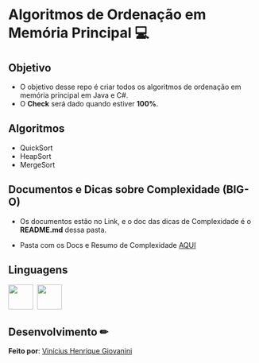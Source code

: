 # Algoritmos de Ordenação em Memória Principal 💻

## Objetivo

- O objetivo desse repo é criar todos os algoritmos de ordenação em memória principal em Java e C#.  
- O **Check** será dado quando estiver **100%**.  

## Algoritmos

- QuickSort  
- HeapSort  
- MergeSort  

## Documentos e Dicas sobre Complexidade (BIG-O)

- Os documentos estão no Link, e o doc das dicas de Complexidade é o **README.md** dessa pasta.  

- Pasta com os Docs e Resumo de Complexidade [AQUI](https://github.com/viniciushgiovanini/Ordenacao-Memoria-Principal/tree/main/docs) 

## Linguagens
         
<img src="https://cdn.jsdelivr.net/gh/devicons/devicon/icons/java/java-original.svg" width="50px"/>&nbsp;
<img src="https://cdn.jsdelivr.net/gh/devicons/devicon/icons/csharp/csharp-original.svg" width="50px"/>  

## Desenvolvimento ✏

**Feito por**: [Vinícius Henrique Giovanini](https://github.com/viniciushgiovanini)